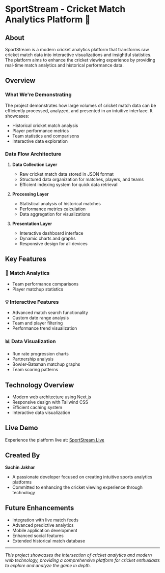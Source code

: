 # SportStream - Cricket Match Analytics Platform 🏏

## About

SportStream is a modern cricket analytics platform that transforms raw cricket match data into interactive visualizations and insightful statistics. The platform aims to enhance the cricket viewing experience by providing real-time match analytics and historical performance data.

## Overview

### What We're Demonstrating

The project demonstrates how large volumes of cricket match data can be efficiently processed, analyzed, and presented in an intuitive interface. It showcases:

- Historical cricket match analysis
- Player performance metrics
- Team statistics and comparisons
- Interactive data exploration

### Data Flow Architecture

1. **Data Collection Layer**

   - Raw cricket match data stored in JSON format
   - Structured data organization for matches, players, and teams
   - Efficient indexing system for quick data retrieval

2. **Processing Layer**

   - Statistical analysis of historical matches
   - Performance metrics calculation
   - Data aggregation for visualizations

3. **Presentation Layer**
   - Interactive dashboard interface
   - Dynamic charts and graphs
   - Responsive design for all devices

## Key Features

### 🎯 Match Analytics

- Team performance comparisons
- Player matchup statistics

### 💡 Interactive Features

- Advanced match search functionality
- Custom date range analysis
- Team and player filtering
- Performance trend visualization

### 📊 Data Visualization

- Run rate progression charts
- Partnership analysis
- Bowler-Batsman matchup graphs
- Team scoring patterns

## Technology Overview

- Modern web architecture using Next.js
- Responsive design with Tailwind CSS
- Efficient caching system
- Interactive data visualization

## Live Demo

Experience the platform live at: [SportStream Live](https://sportstream-demo.vercel.app)

## Created By

**Sachin Jakhar**

- A passionate developer focused on creating intuitive sports analytics platforms
- Committed to enhancing the cricket viewing experience through technology

## Future Enhancements

- Integration with live match feeds
- Advanced predictive analytics
- Mobile application development
- Enhanced social features
- Extended historical match database

---

_This project showcases the intersection of cricket analytics and modern web technology, providing a comprehensive platform for cricket enthusiasts to explore and analyze the game in depth._
